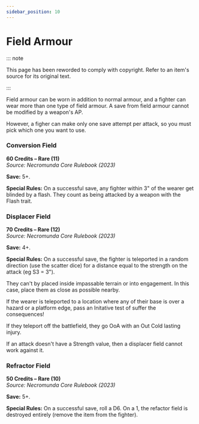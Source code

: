 ```yaml
---
sidebar_position: 10
---
```


# Field Armour

::: note

This page has been reworded to comply with copyright. Refer to an item's source for its original text.

:::

Field armour can be worn in addition to normal armour, and a fighter can wear more than one type of field armour. A save from field armour cannot be modified by a weapon's AP.

However, a figher can make only one save attempt per attack, so you must pick which one you want to use.

### Conversion Field[](https://necrovox.org/docs/armoury/armour#conversion-field "Direct link to Conversion Field")

**60 Credits – Rare (11)**  
_Source: Necromunda Core Rulebook (2023)_

**Save:** 5+.

**Special Rules:** On a successful save, any fighter within 3" of the wearer get blinded by a flash. They count as being attacked by a weapon with the Flash trait.

### Displacer Field[](https://necrovox.org/docs/armoury/armour#displacer-field "Direct link to Displacer Field")

**70 Credits – Rare (12)**  
_Source: Necromunda Core Rulebook (2023)_

**Save:** 4+.

**Special Rules:** On a successful save, the fighter is teleported in a random direction (use the scatter dice) for a distance equal to the strength on the attack (eg S3 = 3").

They can't by placed inside impassable terrain or into engagement. In this case, place them as close as possible nearby.

If the wearer is teleported to a location where any of their base is over a hazard or a platform edge, pass an Initative test of suffer the consequences!

If they teleport off the battlefield, they go OoA with an Out Cold lasting injury.

If an attack doesn't have a Strength value, then a displacer field cannot work against it.

### Refractor Field[](https://necrovox.org/docs/armoury/armour#refractor-field "Direct link to Refractor Field")

**50 Credits – Rare (10)**  
_Source: Necromunda Core Rulebook (2023)_

**Save:** 5+.

**Special Rules:** On a successful save, roll a D6. On a 1, the refactor field is destroyed entirely (remove the item from the fighter).
